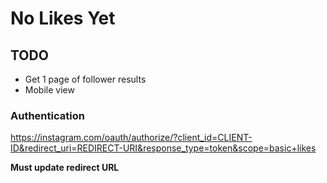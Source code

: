 # No Likes Yet

## TODO

* Get 1 page of follower results
* Mobile view


### Authentication

https://instagram.com/oauth/authorize/?client_id=CLIENT-ID&redirect_uri=REDIRECT-URI&response_type=token&scope=basic+likes

**Must update redirect URL**




